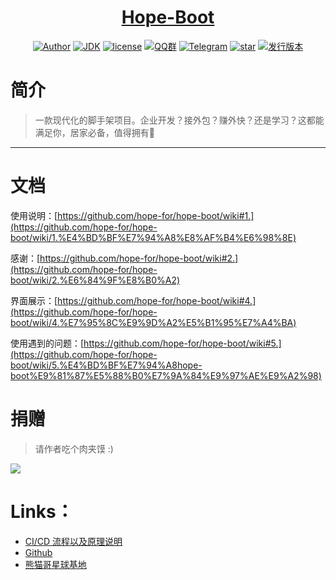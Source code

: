<h1 align="center"><a href="https://github.com/java-aodeng" target="_blank">Hope-Boot</a></h1>

<p align="center">
<a href="http://ilovey.live"><img alt="Author" src="https://img.shields.io/badge/author-%E4%BD%8E%E8%B0%83%E5%B0%8F%E7%86%8A%E7%8C%AB-blue.svg"/></a>
<a href="https://github.com/hope-for/hope-boot"><img alt="JDK" src="https://img.shields.io/badge/JDK-1.8-orange.svg"/></a>
<a href="https://github.com/hope-for/hope-boot/blob/master/LICENSE"><img alt="license" src="https://img.shields.io/github/license/java-aodeng/hope.svg?style=flat-square"/></a>
<a href="https://jq.qq.com/?_wv=1027&k=574chhz"><img alt="QQ群" src="https://img.shields.io/badge/chat-%E4%BD%8E%E8%B0%83%E5%B0%8F%E7%86%8A%E7%8C%ABQQ%E7%BE%A4-yellow.svg"/></a>
<a href="https://t.me/joinchat/LSsyBxVKLGEkF5MtIhg6TQ"><img alt="Telegram" src="https://img.shields.io/badge/telegram-%E4%BD%8E%E8%B0%83%E5%B0%8F%E7%86%8A%E7%8C%AB--%E5%AE%98%E6%96%B9%E9%83%A8%E8%90%BD-orange.svg"/></a>
<a href="https://github.com/hope-for/hope-boot"><img alt="star" src="https://img.shields.io/github/stars/hope-for/hope-boot.svg?label=Stars&style=social"/></a>
<a href="https://github.com/hope-for/hope-boot/releases"><img alt="发行版本" src="https://img.shields.io/badge/release-%E5%8F%91%E8%A1%8C%E7%89%88%E6%9C%AC-red.svg"/></a>
</p>

# 简介

> 一款现代化的脚手架项目。企业开发？接外包？赚外快？还是学习？这都能满足你，居家必备，值得拥有:beers:
------------------------------

# 文档

使用说明：[https://github.com/hope-for/hope-boot/wiki#1.](https://github.com/hope-for/hope-boot/wiki/1.%E4%BD%BF%E7%94%A8%E8%AF%B4%E6%98%8E)

感谢：[https://github.com/hope-for/hope-boot/wiki#2.](https://github.com/hope-for/hope-boot/wiki/2.%E6%84%9F%E8%B0%A2)

界面展示：[https://github.com/hope-for/hope-boot/wiki#4.](https://github.com/hope-for/hope-boot/wiki/4.%E7%95%8C%E9%9D%A2%E5%B1%95%E7%A4%BA)

使用遇到的问题：[https://github.com/hope-for/hope-boot/wiki#5.](https://github.com/hope-for/hope-boot/wiki/5.%E4%BD%BF%E7%94%A8hope-boot%E9%81%87%E5%88%B0%E7%9A%84%E9%97%AE%E9%A2%98)

# 捐赠

>请作者吃个肉夹馍 :)

![](https://i.loli.net/2018/12/31/5c29d3b18826d.png)

# Links：
- [CI/CD 流程以及原理说明](https://gitbook.cn/gitchat/activity/5daac87dd39d6a72d183b52c?utm_source=weixinNotification)
- [Github](https://github.com/java-aodeng)
- [熊猫哥星球基地](https://t.zsxq.com/rn2jUbY)
